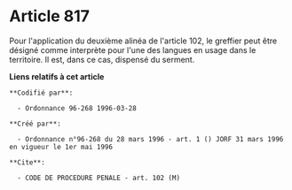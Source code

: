 # Article 817

Pour l'application du deuxième alinéa de l'article 102, le greffier peut être désigné comme interprète pour l'une des langues
en usage dans le territoire. Il est, dans ce cas, dispensé du serment.

**Liens relatifs à cet article**

	**Codifié par**:

	  - Ordonnance 96-268 1996-03-28

	**Créé par**:

	  - Ordonnance n°96-268 du 28 mars 1996 - art. 1 () JORF 31 mars 1996 en vigueur le 1er mai 1996

	**Cite**:

	  - CODE DE PROCEDURE PENALE - art. 102 (M)
